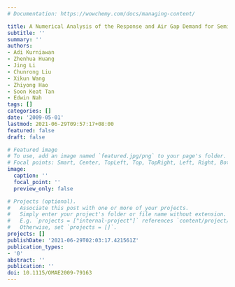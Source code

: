 ```yaml
---
# Documentation: https://wowchemy.com/docs/managing-content/

title: A Numerical Analysis of the Response and Air Gap Demand for Semi-Submersibles
subtitle: ''
summary: ''
authors:
- Adi Kurniawan
- Zhenhua Huang
- Jing Li
- Chunrong Liu
- Xikun Wang
- Zhiyong Hao
- Soon Keat Tan
- Edwin Nah
tags: []
categories: []
date: '2009-05-01'
lastmod: 2021-06-29T09:57:17+08:00
featured: false
draft: false

# Featured image
# To use, add an image named `featured.jpg/png` to your page's folder.
# Focal points: Smart, Center, TopLeft, Top, TopRight, Left, Right, BottomLeft, Bottom, BottomRight.
image:
  caption: ''
  focal_point: ''
  preview_only: false

# Projects (optional).
#   Associate this post with one or more of your projects.
#   Simply enter your project's folder or file name without extension.
#   E.g. `projects = ["internal-project"]` references `content/project/deep-learning/index.md`.
#   Otherwise, set `projects = []`.
projects: []
publishDate: '2021-06-29T02:03:17.421561Z'
publication_types:
- '0'
abstract: ''
publication: ''
doi: 10.1115/OMAE2009-79163
---
```


